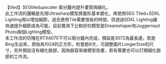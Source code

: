 【tiled】SEGtiledupscaler
兩分鐘內提升畫質與細化。   
此工作流的邏輯是先用Ultrasharp模型將圖形基本銳化，再使用SEG Tiled+SDXL Lighting用以增加細節，過去使用Tile需要很長的時間，但透過SDXL Lighting讓快速提升細節成為可能，目前實測下比較好的模型是Dreamshaper和Juggernaut Photo兩個Lighting模型。  
本工作流的切塊在RTX4070下可以兩分鐘內完成，預設是3072為最長邊，若是Bing生出來，原始為1024的正方形，則會跑9次，可調整圖片LongerSize的尺寸，另外預設沒有細化臉部，因為臉容易被模型改畫，若有需要也可以打開細化臉部的工作流。  
